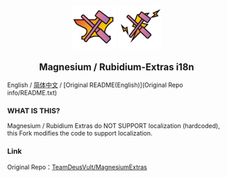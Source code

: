 <p align="center">
 <img width="100px" src="ModIcon/Mg-Extra.png" align="center" alt="Magnesium-Extras Logo" />
 <img width="100px" src="ModIcon/Rb-Extra.png" align="center" alt="Rubidium-Extras Logo" />
 <h2 align="center">Magnesium / Rubidium-Extras i18n</h2>
 <p align="center"></p>

English / [简体中文](README.md) / [Original README(English)](Original Repo info/README.txt)

### WHAT IS THIS?
Magnesium / Rubidium Extras do NOT SUPPORT localization (hardcoded), this Fork modifies the code to support localization.

### Link
Original Repo：[TeamDeusVult/MagnesiumExtras](https://github.com/TeamDeusVult/MagnesiumExtras)